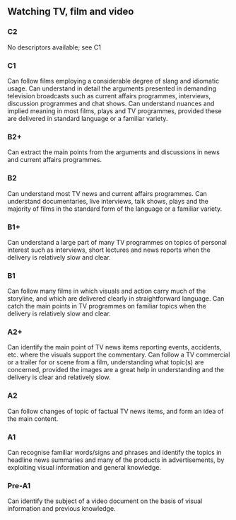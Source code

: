 ## Watching TV, film and video
### C2
No descriptors available; see C1
### C1
Can follow films employing a considerable degree of slang and idiomatic usage.
Can understand in detail the arguments presented in demanding television broadcasts such as current affairs programmes, interviews, discussion programmes and chat shows.
Can understand nuances and implied meaning in most films, plays and TV programmes, provided these are delivered in standard language or a familiar variety.
### B2+
Can extract the main points from the arguments and discussions in news and current affairs programmes.
### B2
Can understand most TV news and current affairs programmes.
Can understand documentaries, live interviews, talk shows, plays and the majority of films in the standard form of the language or a familiar variety.
### B1+
Can understand a large part of many TV programmes on topics of personal interest such as interviews, short lectures and news reports when the delivery is relatively slow and clear.
### B1
Can follow many films in which visuals and action carry much of the storyline, and which are delivered clearly in straightforward language.
Can catch the main points in TV programmes on familiar topics when the delivery is relatively slow and clear.
### A2+
Can identify the main point of TV news items reporting events, accidents, etc. where the visuals support the commentary.
Can follow a TV commercial or a trailer for or scene from a film, understanding what topic(s) are concerned, provided the images are a great help in understanding and the delivery is clear and relatively slow.
### A2
Can follow changes of topic of factual TV news items, and form an idea of the main content.
### A1
Can recognise familiar words/signs and phrases and identify the topics in headline news summaries and many of the products in advertisements, by exploiting visual information and general knowledge.
### Pre-A1
Can identify the subject of a video document on the basis of visual information and previous knowledge.
